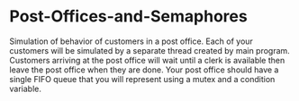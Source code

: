 # Post-Offices-and-Semaphores

Simulation of behavior of customers in a post office.
Each  of  your  customers  will  be  simulated  by  a separate  thread  created  by  main  program.
Customers arriving at the post office will wait until a clerk is available then leave the post office when they are done.
Your post office should have a single FIFO queue that  you  will  represent  using  a  mutex  and  a condition variable.